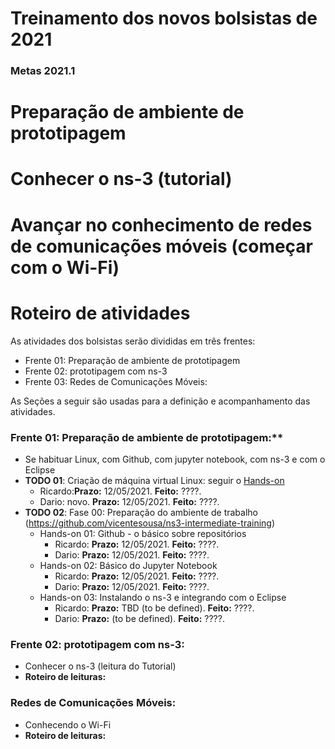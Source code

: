 # Treinamento dos novos bolsistas de 2021

### Metas 2021.1

# Preparação de ambiente de prototipagem
# Conhecer o ns-3 (tutorial)
# Avançar no conhecimento de redes de comunicações móveis (começar com o Wi-Fi)

# Roteiro de atividades

As atividades dos bolsistas serão divididas em três frentes:
- Frente 01: Preparação de ambiente de prototipagem
- Frente 02: prototipagem com ns-3
- Frente 03: Redes de Comunicações Móveis:

As Seções a seguir são usadas para a definição e acompanhamento das atividades.

### Frente 01: Preparação de ambiente de prototipagem:**
- Se habituar Linux, com Github, com jupyter notebook, com ns-3 e com o Eclipse 
- **TODO 01**: Criação de máquina virtual Linux: seguir o [Hands-on](https://github.com/vicentesousa/ns3-intermediate-training/blob/master/fase_00/h00_VM_18.04.ipynb)
   - Ricardo:**Prazo:** 12/05/2021. **Feito:** ????.  
   - Dario: novo. **Prazo:** 12/05/2021. **Feito:** ????.  
- **TODO 02**: Fase 00: Preparação do ambiente de trabalho (https://github.com/vicentesousa/ns3-intermediate-training)
   - Hands-on 01: Github - o básico sobre repositórios
      - Ricardo: **Prazo:** 12/05/2021. **Feito:** ????.  
      - Dario: **Prazo:** 12/05/2021. **Feito:** ????.  
   - Hands-on 02: Básico do Jupyter Notebook
      - Ricardo: **Prazo:** 12/05/2021. **Feito:** ????.  
      - Dario: **Prazo:** 12/05/2021. **Feito:** ????.  
   - Hands-on 03: Instalando o ns-3 e integrando com o Eclipse
      - Ricardo: **Prazo:** TBD (to be defined). **Feito:** ????.  
      - Dario: **Prazo:** (to be defined). **Feito:** ????.  
  
### Frente 02: prototipagem com ns-3:
- Conhecer o ns-3 (leitura do Tutorial)
 - **Roteiro de leituras:**

### Redes de Comunicações Móveis:
- Conhecendo o Wi-Fi
- **Roteiro de leituras:**

